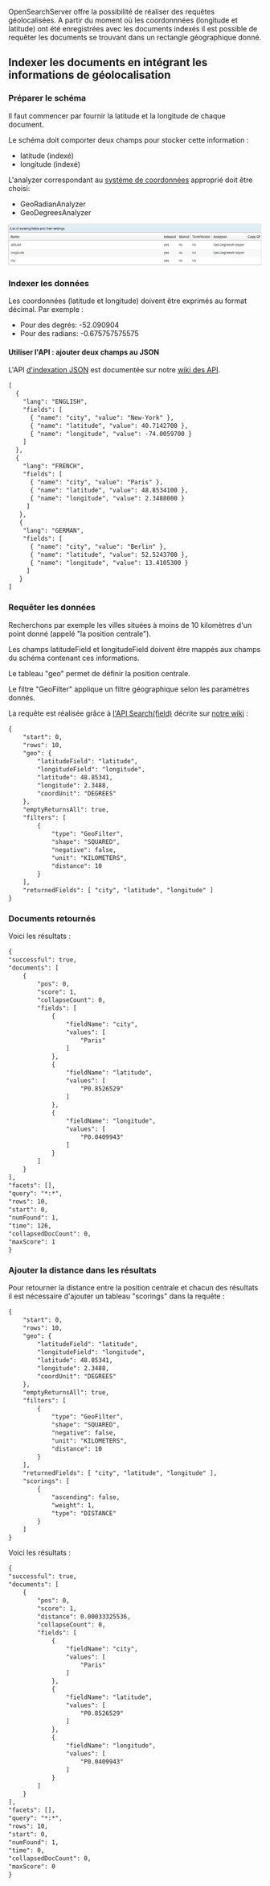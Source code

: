 OpenSearchServer offre la possibilité de réaliser des requêtes géolocalisées. A partir du moment où les coordonnnées (longitude et latitude) ont été enregistrées avec les documents indexés il est possible de requêter les documents se trouvant dans un rectangle géographique donné.

## Indexer les documents en intégrant les informations de géolocalisation
### Préparer le schéma

Il faut commencer par fournir la latitude et la longitude de chaque document.

Le schéma doit comporter deux champs pour stocker cette information :
- latitude (indexé)
- longitude (indexé)
 
L'analyzer correspondant au [système de coordonnées](http://fr.wikipedia.org/wiki/Coordonn%C3%A9es_g%C3%A9ographiques) approprié doit être choisi:

- GeoRadianAnalyzer
- GeoDegreesAnalyzer

![Alt text](geo_fields.png)

### Indexer les données

Les coordonnées (latitude et longitude) doivent être exprimés au format décimal. Par exemple :

- Pour des degrés: -52.090904
- Pour des radians: -0.675757575575

#### Utiliser l'API : ajouter deux champs au JSON

L'API [d'indexation JSON](https://github.com/jaeksoft/opensearchserver/wiki/Document-put-JSON) est documentée sur notre [wiki des API](https://github.com/jaeksoft/opensearchserver/wiki/).

    [
      {
        "lang": "ENGLISH",
        "fields": [
          { "name": "city", "value": "New-York" },
          { "name": "latitude", "value": 40.7142700 },
          { "name": "longitude", "value": -74.0059700 }
        ]
      },
      {
        "lang": "FRENCH",
        "fields": [
          { "name": "city", "value": "Paris" },
          { "name": "latitude", "value": 48.8534100 },
          { "name": "longitude", "value": 2.3488000 }
         ]
       },
       {
        "lang": "GERMAN",
        "fields": [
          { "name": "city", "value": "Berlin" },
          { "name": "latitude", "value": 52.5243700 },
          { "name": "longitude", "value": 13.4105300 }
         ]
       }
    ] 

### Requêter les données

Recherchons par exemple les villes situées à moins de 10 kilomètres d'un point donné (appelé "la position centrale").

Les champs latitudeField et longitudeField doivent être mappés aux champs du schéma contenant ces informations.

Le tableau "geo" permet de définir la position centrale.

Le filtre "GeoFilter" applique un filtre géographique selon les paramètres donnés.

La requête est réalisée grâce à [l'API Search(field)](https://github.com/jaeksoft/opensearchserver/wiki/Search-field) décrite sur [notre wiki](https://github.com/jaeksoft/opensearchserver/wiki/) :

    {
        "start": 0,
        "rows": 10,
        "geo": {
            "latitudeField": "latitude",
            "longitudeField": "longitude",
            "latitude": 48.85341,
            "longitude": 2.3488,
            "coordUnit": "DEGREES"
        },
        "emptyReturnsAll": true,
        "filters": [
            {
                "type": "GeoFilter",
                "shape": "SQUARED",
                "negative": false,
                "unit": "KILOMETERS",
                "distance": 10
            }
        ],
        "returnedFields": [ "city", "latitude", "longitude" ]
    }

### Documents retournés

Voici les résultats :

    {
    "successful": true,
    "documents": [
        {
            "pos": 0,
            "score": 1,
            "collapseCount": 0,
            "fields": [
                {
                    "fieldName": "city",
                    "values": [
                        "Paris"
                    ]
                },
                {
                    "fieldName": "latitude",
                    "values": [
                        "P0.8526529"
                    ]
                },
                {
                    "fieldName": "longitude",
                    "values": [
                        "P0.0409943"
                    ]
                }
            ]
        }
    ],
    "facets": [],
    "query": "*:*",
    "rows": 10,
    "start": 0,
    "numFound": 1,
    "time": 126,
    "collapsedDocCount": 0,
    "maxScore": 1
    }

### Ajouter la distance dans les résultats

Pour retourner la distance entre la position centrale et chacun des résultats il est nécessaire d'ajouter un tableau "scorings" dans la requête :

    {
        "start": 0,
        "rows": 10,
        "geo": {
            "latitudeField": "latitude",
            "longitudeField": "longitude",
            "latitude": 48.85341,
            "longitude": 2.3488,
            "coordUnit": "DEGREES"
        },
        "emptyReturnsAll": true,
        "filters": [
            {
                "type": "GeoFilter",
                "shape": "SQUARED",
                "negative": false,
                "unit": "KILOMETERS",
                "distance": 10
            }
        ],
        "returnedFields": [ "city", "latitude", "longitude" ],
        "scorings": [
            {
                "ascending": false,
                "weight": 1,
                "type": "DISTANCE"
            }
        ]
    }


Voici les résultats :

    {
    "successful": true,
    "documents": [
        {
            "pos": 0,
            "score": 1,
            "distance": 0.00033325536,
            "collapseCount": 0,
            "fields": [
                {
                    "fieldName": "city",
                    "values": [
                        "Paris"
                    ]
                },
                {
                    "fieldName": "latitude",
                    "values": [
                        "P0.8526529"
                    ]
                },
                {
                    "fieldName": "longitude",
                    "values": [
                        "P0.0409943"
                    ]
                }
            ]
        }
    ],
    "facets": [],
    "query": "*:*",
    "rows": 10,
    "start": 0,
    "numFound": 1,
    "time": 0,
    "collapsedDocCount": 0,
    "maxScore": 0
    }